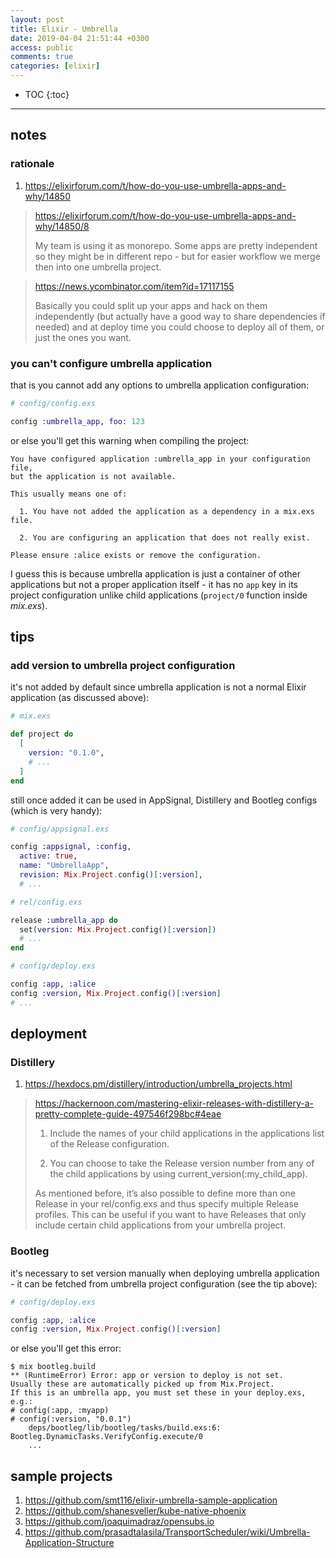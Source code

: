 ```yaml
---
layout: post
title: Elixir - Umbrella
date: 2019-04-04 21:51:44 +0300
access: public
comments: true
categories: [elixir]
---
```


<!-- more -->

* TOC
{:toc}
<hr>

notes
-----

### rationale

1. <https://elixirforum.com/t/how-do-you-use-umbrella-apps-and-why/14850>

> <https://elixirforum.com/t/how-do-you-use-umbrella-apps-and-why/14850/8>
>
> My team is using it as monorepo. Some apps are pretty independent so they
> might be in different repo - but for easier workflow we merge then into one
> umbrella project.

> <https://news.ycombinator.com/item?id=17117155>
>
> Basically you could split up your apps and hack on them independently (but
> actually have a good way to share dependencies if needed) and at deploy time
> you could choose to deploy all of them, or just the ones you want.

### you can't configure umbrella application

that is you cannot add any options to umbrella application configuration:

```elixir
# config/config.exs

config :umbrella_app, foo: 123
```

or else you'll get this warning when compiling the project:

```
You have configured application :umbrella_app in your configuration file,
but the application is not available.

This usually means one of:

  1. You have not added the application as a dependency in a mix.exs file.

  2. You are configuring an application that does not really exist.

Please ensure :alice exists or remove the configuration.
```

I guess this is because umbrella application is just a container of other
applications but not a proper application itself - it has no `app` key in
its project configuration unlike child applications (`project/0` function
inside _mix.exs_).

tips
----

### add version to umbrella project configuration

it's not added by default since umbrella application is not a normal Elixir
application (as discussed above):

```elixir
# mix.exs

def project do
  [
    version: "0.1.0",
    # ...
  ]
end
```

still once added it can be used in AppSignal, Distillery and Bootleg configs
(which is very handy):

```elixir
# config/appsignal.exs

config :appsignal, :config,
  active: true,
  name: "UmbrellaApp",
  revision: Mix.Project.config()[:version],
  # ...
```

```elixir
# rel/config.exs

release :umbrella_app do
  set(version: Mix.Project.config()[:version])
  # ...
end
```

```elixir
# config/deploy.exs

config :app, :alice
config :version, Mix.Project.config()[:version]
# ...
```

deployment
----------

### Distillery

1. <https://hexdocs.pm/distillery/introduction/umbrella_projects.html>

> <https://hackernoon.com/mastering-elixir-releases-with-distillery-a-pretty-complete-guide-497546f298bc#4eae>
>
> 1. Include the names of your child applications in the applications list
> of the Release configuration.
>
> 2. You can choose to take the Release version number from any of the child
> applications by using current_version(:my_child_app).
>
> As mentioned before, it’s also possible to define more than one Release in
> your rel/config.exs and thus specify multiple Release profiles. This can be
> useful if you want to have Releases that only include certain child
> applications from your umbrella project.

### Bootleg

it's necessary to set version manually when deploying umbrella application -
it can be fetched from umbrella project configuration (see the tip above):

```elixir
# config/deploy.exs

config :app, :alice
config :version, Mix.Project.config()[:version]
```

or else you'll get this error:

```
$ mix bootleg.build
** (RuntimeError) Error: app or version to deploy is not set.
Usually these are automatically picked up from Mix.Project.
If this is an umbrella app, you must set these in your deploy.exs, e.g.:
# config(:app, :myapp)
# config(:version, "0.0.1")
    deps/bootleg/lib/bootleg/tasks/build.exs:6: Bootleg.DynamicTasks.VerifyConfig.execute/0
    ...
```

sample projects
---------------

1. <https://github.com/smt116/elixir-umbrella-sample-application>
2. <https://github.com/shanesveller/kube-native-phoenix>
3. <https://github.com/joaquimadraz/opensubs.io>
4. <https://github.com/prasadtalasila/TransportScheduler/wiki/Umbrella-Application-Structure>
